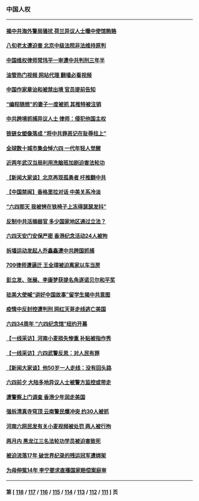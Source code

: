 ### 中国人权
---
#### [揭中共海外警局骚扰 荷兰异议人士曝中使馆贿赂](../../pages/ncid278/n14012570.md?06090845) 
#### [八旬老太遭迫害 北京中级法院非法维持原判](../../pages/ncid278/n14011579.md?06090845) 
#### [中国维权律师常玮平一审遭中共判刑三年半](../../pages/ncid278/n14012333.md?06090845) 
#### [油管热门视频 网站代理 翻墙必看视频](http://138.2.39.72:81/youtube.html?epic-marker?06090845)
#### [中国作家章诒和被禁出境 官员提前告知](../../pages/ncid278/n14012363.md?06090845) 
#### [“编程随想”的妻子一度被抓 其推特被注销](../../pages/ncid278/n14012165.md?06090845) 
#### [中共跨境抓捕异议人士 律师：侵犯他国主权](../../pages/ncid278/n14011296.md?06090845) 
#### [铁链女塑像落成 “将中共罪恶记在耻辱柱上”](../../pages/ncid278/n14010737.md?06090845) 
#### [全球数十城市集会悼六四 一代年轻人觉醒](../../pages/ncid278/n14010437.md?06090845) 
#### [近两年武汉当局利用洗脑班加剧迫害法轮功](../../pages/ncid278/n14009413.md?06090845) 
#### [【新闻大家谈】北京再现孤勇者 吁推翻中共](../../pages/ncid278/n14010390.md?06090845) 
#### [【中国禁闻】香格里拉对话 中美关系冷淡](../../pages/ncid278/n14010311.md?06090845) 
#### [“六四那天 我被铐在铁椅子上冻得瑟瑟发抖”](../../pages/ncid278/n14009981.md?06090845) 
#### [反制中共活摘器官 多少国家地区通过立法？](../../pages/ncid278/n14009863.md?06090845) 
#### [六四天安门安保严密 香港纪念活动24人被拘](../../pages/ncid278/n14009800.md?06090845) 
#### [拆墙运动发起人乔鑫鑫遭中共跨国抓捕](../../pages/ncid278/n14009411.md?06090845) 
#### [709律师遭逼迁 王全璋被迫离家以车当房](../../pages/ncid278/n14009309.md?06090845) 
#### [彭立发、张展、李康梦获提名角逐诺贝尔和平奖](../../pages/ncid278/n14009215.md?06090845) 
#### [驻美大使喊“讲好中国故事”留学生揭中共意图](../../pages/ncid278/n14009303.md?06090845) 
#### [疫情中反封控遭判刑 网红天哥走线逃亡美国](../../pages/ncid278/n14007927.md?06090845) 
#### [六四34周年 “六四纪念馆”纽约开幕](../../pages/ncid278/n14009057.md?06090845) 
#### [【一线采访】河南小麦损失惨重 补贴被指作秀](../../pages/ncid278/n14008833.md?06090845) 
#### [【一线采访】六四武警反思：对人民有罪](../../pages/ncid278/n14008993.md?06090845) 
#### [【新闻大家谈】他50岁一人走线：没有回头路](../../pages/ncid278/n14008870.md?06090845) 
#### [六四前夕 大陆多地异议人士被警方监控或带走](../../pages/ncid278/n14008691.md?06090845) 
#### [遭警察上门调查 香港少年润走美国](../../pages/ncid278/n14008372.md?06090845) 
#### [强拆清真寺穹顶 云南警民爆冲突 约30人被抓](../../pages/ncid278/n14008044.md?06090845) 
#### [河南六网民发有关小麦视频被处罚 两人被行拘](../../pages/ncid278/n14007777.md?06090845) 
#### [两月内 黑龙江三名法轮功学员被迫害致死](../../pages/ncid278/n14006552.md?06090845) 
#### [被迫流落17年 破世界纪录的残运冠军遭绑架](../../pages/ncid278/n14006004.md?06090845) 
#### [为母伸冤14年 李宁要求直播国家赔偿案庭审](../../pages/ncid278/n14004992.md?06090845) 

---
#### 第 [ [118](./118.md?06090845) / [117](./117.md?06090845) / [116](./116.md?06090845) / [115](./115.md?06090845) / [114](./114.md?06090845) / [113](./113.md?06090845) / [112](./112.md?06090845) / [111](./111.md?06090845) ] 页
